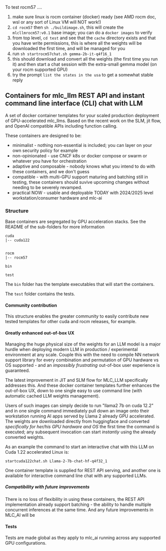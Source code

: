 To test rocm57 ....

1.  make sure linux is rocm container (docker) ready  (see AMD rocm doc,  wsl or any sort of Linux VM will NOT work!)
2.  `cd rocm57`  then  `sh ./buildimage.sh`, this will create the `mlcllmrocm57:v0.1` base image; you can do a `docker images` to verify
3.  from top level,  `cd test` and see that the `cache` directory exists and that you have write permissions, this is where all the weights will be downloaded the first time, and will be managed for you
4.  run `sh startrocm57chat.sh gemma-2b-it-q4f16_1`
5.  this should download and convert all the weights (the first time you run it) and then start a chat session with the extra-small gemma model (on your rocm supported GPU)
6.  try the prompt `list the states in the usa` to get a somewhat stable reply 

## Containers for mlc_llm REST API and instant command line interface (CLI) chat with LLM

A set of docker container templates for your scaled production deployment of GPU-accelerated mlc_llms.  Based on the recent work on the SLM, jit flow, and OpenAI compatible APIs including function calling.

These containers are designed to be:

* minimalist - nothing non-essential is included;  you can layer on your own security policy for example
* non-opinionated - use CNCF k8s or docker compose or swarm or whatever you have for orchestration
* adaptive and composable - nobody knows what you intend to do with these containers, and we don't guess
* compatible - with multi-GPU support maturing and batching still in testing, these containers should suvive upcoming changes without needing to be severely revamped. 
* practical NOW - usable and deployable TODAY with 2024/2025 level workstation/consumer hardware and mlc-ai

###  Structure

Base containers are segregated by GPU acceleration stacks.  See the README of the sub-folders for more information
```
cuda
|-- cuda122


rocm
|-- rocm57

bin

test
```

The `bin` folder has the template executables that will start the containers.

The `test` folder contains the tests.

####  Community contribution

This structure enables the greater community to easily contribute new tested templates for other cuda and rocm releases, for example.   

####  Greatly enhanced out-of-box UX

Managing the huge physical size of the weights for an LLM model is a major hurdle when deploying modern LLM in production / experimental environment at any scale.   Couple this with the need to compile NN network support library for every combination and permutation of GPU hardware vs OS supported - and an _impossibly frustrating_ out-of-box user experience is guaranteed.

The latest improvement in JIT and SLM flow for MLC_LLM specifically addresses this.   And these docker container templates further enhances the out-of-box UX, down to one single easy to use command line (with automatic cached LLM weights management). 

Users of such images can simply decide to run "llama2 7b on cuda 12.2" and in one single command immediately pull down an image onto their workstation running AI apps served by Llama 2 already GPU accelerated.    The weights are downloaded directly from huggingface and converted _specifically for her/his GPU hardware and OS_  the first time the command is executed;  any subsequent invocation can start _instantly_ using the already converted weights.

As an example the command to start an interactive chat with this LLM on Cuda 1.22 accelerated Linux is:

```
startcuda122chat.sh Llama-2-7b-chat-hf-q4f32_1
```

One container template is supplied for REST API serving, and another one is available for interactive command line chat with any supported LLMs.


##### Compatibility with future improvements

There is no loss of flexibility in using these containers, the REST API implementation already support batching - the ability to handle multiple concurrent inferences at the same time. And any future improvements in MLC_AI will be 

#### Tests

Tests are made global as they apply to mlc_ai running across any supported GPU configurations. 
 
